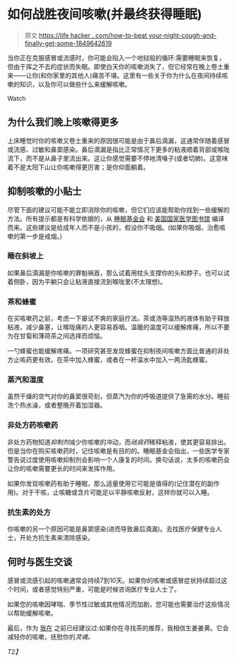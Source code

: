 # 如何战胜夜间咳嗽(并最终获得睡眠)

> 原文:[https://life hacker . com/how-to-beat your-night-cough-and-finally-get-some-1849642619](https://lifehacker.com/how-to-beat-your-nighttime-cough-and-finally-get-some-1849642619)

当你正在克服感冒或流感时，你可能会陷入一个地狱般的循环:需要睡眠来恢复，但由于挥之不去的症状而失眠。即使白天你的咳嗽消失了，但它经常在晚上卷土重来——让你(和你家里的其他人)痛苦不堪。这里有一些关于你为什么在夜间持续咳嗽的知识，以及你可以做些什么来缓解咳嗽。

Watch

## 为什么我们晚上咳嗽得更多

上床睡觉时你的咳嗽又卷土重来的原因很可能是由于鼻后滴漏，这通常伴随着感冒或流感、过敏和鼻窦感染。鼻后滴漏是指比正常情况下更多的粘液顺着背部或喉咙流下，而不是从鼻子里流出来。这让你感觉需要不停地清嗓子(或者切肺)。这意味着不是太阳下山让你咳嗽得更厉害；是你仰面躺着。

## 抑制咳嗽的小贴士

尽管下面的建议可能不能立即消除你的咳嗽，但它们应该能帮助你找到一些缓解的方法。所有提示都是有科学依据的，从 [睡眠基金会](https://www.sleepfoundation.org/sleep-faqs/how-to-sleep-with-a-cough) 和 [美国国家医学图书馆](https://www.ncbi.nlm.nih.gov/books/NBK532273/) 编译而来。这些建议是给成年人而不是小孩的，假设你不吸烟。(如果你吸烟，治愈咳嗽的第一步是戒烟。)

### 睡在斜坡上

如果鼻后滴漏是你咳嗽的罪魁祸首，那么试着用枕头支撑你的头和脖子。也可以试着侧卧，因为平躺只会让粘液直接流到喉咙里(不太理想)。

### 茶和蜂蜜

在买咳嗽药之前，考虑一下屡试不爽的家庭疗法。茶或汤等温热的液体有助于释放粘液，减少鼻塞，让喉咙痛的人更容易吞咽。温暖的温度可以缓解疼痛，所以不要为在甘菊和薄荷茶之间选择而烦恼。

一勺蜂蜜也能缓解疼痛。一项研究甚至发现蜂蜜在抑制夜间咳嗽方面比普通的非处方止咳药更有效。在茶中加入蜂蜜，或者在一杯温水中加入一两汤匙蜂蜜。

### **蒸汽和湿度**

虽然干燥的空气对你的鼻窦很苛刻，但蒸汽为你的呼吸道提供了急需的水分。睡前洗个热水澡，或者整晚开着加湿器。

### 非处方药咳嗽药

非处方药物知道*抑制剂*减少你咳嗽的冲动，而*祛痰药*稀释粘液，使其更容易排出。但是当你在购买咳嗽药时，记住咳嗽是有目的的。睡眠基金会指出，一些医学专家警告说过度使用咳嗽抑制剂会影响一个人康复的时间。换句话说，太多的咳嗽药会让你的咳嗽需要更长的时间来发挥作用。

如果你发现咳嗽药有助于睡眠，那么适量使用它可能是值得的(记住潜在的副作用)。对于干咳，止咳糖或含片可能足以平静咳嗽反射，这样你就可以入睡。

### 抗生素的处方

你咳嗽的另一个原因可能是鼻窦感染(进而导致鼻后滴漏)。去找医疗保健专业人士，开处方抗生素来清除感染。

## 何时与医生交谈

感冒或流感引起的咳嗽通常会持续7到10天。如果你的咳嗽或感冒症状持续超过这个时间，或者感觉特别严重，可能是时候咨询医疗专业人士了。

如果您的咳嗽因哮喘、季节性过敏或其他情况而加剧，您可能也需要治疗这些情况以帮助缓解咳嗽。

最后，作为 [我在](https://lifehacker.com/proven-ways-to-treat-a-sore-throat-and-the-internet-my-1848506244) 之前已经建议过:如果你在寻找茶的推荐，我相信生姜姜黄。它会减轻你的咳嗽，抚慰你的*灵魂。*

*T2】*